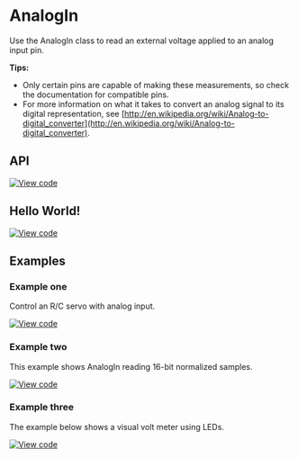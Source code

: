 # AnalogIn

Use the AnalogIn class to read an external voltage applied to an analog input pin. 

**Tips:**

* Only certain pins are capable of making these measurements, so check the documentation for compatible pins. 
* For more information on what it takes to convert an analog signal to its digital representation, see [http://en.wikipedia.org/wiki/Analog-to-digital_converter](http://en.wikipedia.org/wiki/Analog-to-digital_converter).   

## API

[![View code](https://www.mbed.com/embed/?type=library)](https://docs.mbed.com/docs/mbed-os-api/en/mbed-os-5.5/api/classmbed_1_1AnalogIn.html) 

## Hello World!

[![View code](https://www.mbed.com/embed/?url=https://developer.mbed.org/teams/mbed_example/code/AnalogIn_HelloWorld/)](https://developer.mbed.org/teams/mbed_example/code/AnalogIn_HelloWorld/file/77750f8cba47/main.cpp) 


## Examples

### Example one

Control an R/C servo with analog input.

[![View code](https://www.mbed.com/embed/?url=https://developer.mbed.org/teams/mbed_example/code/AnalogIn_ex_1/)](https://developer.mbed.org/teams/mbed_example/code/AnalogIn_ex_1/file/490818b6238b/main.cpp)

   
### Example two

This example shows AnalogIn reading 16-bit normalized samples.

[![View code](https://www.mbed.com/embed/?url=https://developer.mbed.org/teams/mbed_example/code/AnalogIn_ex_2/)](https://developer.mbed.org/teams/mbed_example/code/AnalogIn_ex_2/file/cb98929b3895/main.cpp)


### Example three

The example below shows a visual volt meter using LEDs.

[![View code](https://www.mbed.com/embed/?url=https://developer.mbed.org/teams/mbed_example/code/AnalogIn_ex_3/)](https://developer.mbed.org/teams/mbed_example/code/AnalogIn_ex_3/file/267d01ecb3ec/main.cpp)

